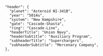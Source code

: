       "header": {
        "planet": "Asteroid NI-341B",
        "year": "5014u",
        "system": "New Hampshire",
        "gate": "Cascade-Shasta",
        "ring": "Cascade-Line",
        "headerTitle": "Union Navy",
        "headerSubtitle": "Auxiliary Program",
        "subheaderTitle": "Superchargers",
        "subheaderSubtitle": "Mercenary Company",
      },